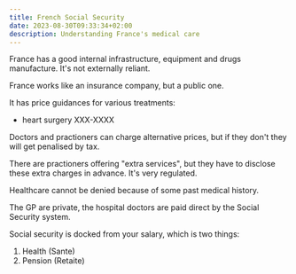 ```yaml
---
title: French Social Security
date: 2023-08-30T09:33:34+02:00
description: Understanding France's medical care
---
```


France has a good internal infrastructure, equipment and drugs manufacture. It's not externally reliant.

France works like an insurance company, but a public one.

It has price guidances for various treatments:
- heart surgery XXX-XXXX

Doctors and practioners can charge alternative prices, but if they don't they will get penalised by tax.

There are practioners offering "extra services", but they have to disclose
these extra charges in advance. It's very regulated.

Healthcare cannot be denied because of some past medical history.

The GP are private, the hospital doctors are paid direct by the Social Security system.

Social security is docked from your salary, which is two things:
1) Health (Sante)
2) Pension (Retaite)



